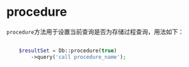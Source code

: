 # procedure

`procedure`方法用于设置当前查询是否为存储过程查询，用法如下：
```php

    $resultSet = Db::procedure(true)
        ->query('call procedure_name');
    

```
